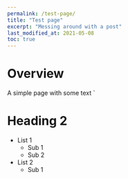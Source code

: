 ```yaml
---
permalink: /test-page/
title: "Test page"
excerpt: "Messing around with a post"
last_modified_at: 2021-05-08
toc: true
---
```


# Overview

A simple page with some text
`
# Heading 2

- List 1
    - Sub 1
    - Sub 2
- List 2
    - Sub 1


